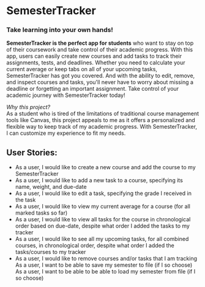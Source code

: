 # SemesterTracker
### Take learning into your own hands!
**SemesterTracker is the perfect app for students** who want to stay on top of 
their coursework and take control of their academic progress. With this app,
users can easily create new courses and add tasks to track their assignments,
tests, and deadlines. Whether you need to calculate your current average or
keep tabs on all of your upcoming tasks, SemesterTracker has got you covered. 
And with the ability to edit, remove, and inspect courses and tasks, you'll 
never have to worry about missing a deadline or forgetting an important assignment.
Take control of your academic journey with SemesterTracker today!


_Why this project?_  
As a student who is tired of the limitations of traditional course management tools
like Canvas, this project appeals to me as it offers a personalized and flexible way to keep track of 
my academic progress. With SemesterTracker, I can customize my experience to fit 
my needs.




## User Stories:
- As a user, I would like to create a new course and add the course to my SemesterTracker
- As a user, I would like to add a new task to a course, specifying its name, weight, and due-date
- As a user, I would like to edit a task, specifying the grade I received in the task
- As a user, I would like to view my current average for a course (for all marked tasks so far)
- As a user, I would like to view all tasks for the course in chronological order based on due-date, despite what order I added the tasks to my tracker
- As a user, I would like to see all my upcoming tasks, for all combined courses, in chronological order, despite what order I added the tasks/courses to my tracker
- As a user, I would like to remove courses and/or tasks that I am tracking
  As a user, I want to be able to save my semester to file (if I so choose)
  As a user, I want to be able to be able to load my semester from file (if I so choose)


